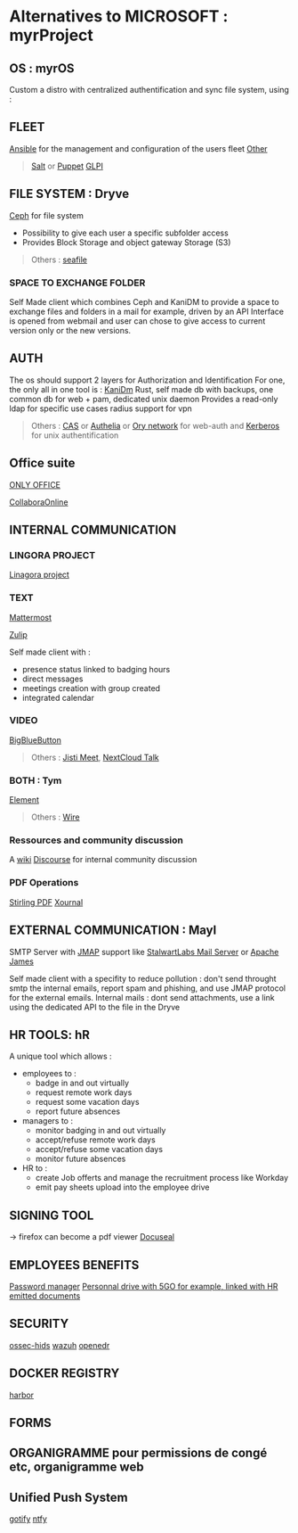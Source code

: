 # Alternatives to MICROSOFT : myrProject

## OS : myrOS
Custom a distro with centralized authentification and sync file system, using :

## FLEET
[Ansible](https://github.com/ansible/ansible) for the management and configuration of the users fleet
[Other](https://github.com/fleetdm/fleet)
> [Salt](https://github.com/saltstack/salt) or [Puppet](https://github.com/puppetlabs/puppet)
> [GLPI](https://github.com/glpi-project/glpi)

## FILE SYSTEM : Dryve
[Ceph](https://github.com/ceph/ceph) for file system
- Possibility to give each user a specific subfolder access
- Provides Block Storage and object gateway Storage (S3)

> Others : [seafile](https://github.com/haiwen/seafile)

### SPACE TO EXCHANGE FOLDER
Self Made client which combines Ceph and KaniDM to provide a space
to exchange files and folders in a mail for example, driven by an API
Interface is opened from webmail and user can chose to give access to
current version only or the new versions.

## AUTH
The os should support 2 layers for Authorization and Identification
For one, the only all in one tool is : [KaniDm](https://github.com/kanidm/kanidm)
Rust, self made db with backups, one common db for web + pam, dedicated unix daemon
Provides a read-only ldap for specific use cases
radius support for vpn

> Others : [CAS](https://github.com/apereo/cas) or [Authelia](https://github.com/authelia/authelia) or [Ory network](https://www.ory.sh/docs/ecosystem/projects) for web-auth and [Kerberos](https://web.mit.edu/kerberos/) for unix authentification

## Office suite
[ONLY OFFICE](https://github.com/ONLYOFFICE/DocumentServer)

[CollaboraOnline](https://github.com/CollaboraOnline/online)

## INTERNAL COMMUNICATION
### LINGORA PROJECT
[Linagora project](https://github.com/linagora/twake-workplace)

### TEXT
[Mattermost](https://github.com/mattermost/mattermost)

[Zulip](https://github.com/zulip/zulip)

Self made client with :
- presence status linked to badging hours
- direct messages
- meetings creation with group created
- integrated calendar

### VIDEO
[BigBlueButton](https://github.com/bigbluebutton/bigbluebutton)
> Others : [Jisti Meet](https://github.com/jitsi/jitsi-meet), [NextCloud Talk](https://github.com/nextcloud/spreed)

### BOTH : Tym
[Element](https://github.com/element-hq)
> Others : [Wire](https://github.com/wireapp/wire)

### Ressources and community discussion
A [wiki](https://github.com/requarks/wiki/tree/main)
[Discourse](https://github.com/discourse/discourse) for internal community discussion

### PDF Operations
[Stirling PDF](https://github.com/Stirling-Tools/Stirling-PDF)
[Xournal](https://github.com/xournalpp/xournalpp/)

## EXTERNAL COMMUNICATION : Mayl
SMTP Server with [JMAP](https://jmap.io/) support like [StalwartLabs Mail Server](https://github.com/stalwartlabs/mail-server) or [Apache James](https://github.com/apache/james-project)

Self made client with a specifity to reduce pollution : don't send throught smtp the internal emails, report spam and phishing, and use JMAP protocol for the external emails. Internal mails : dont send attachments, use a link using the dedicated API to the file in the Dryve

## HR TOOLS: hR
A unique tool which allows :
- employees to :
    - badge in and out virtually
    - request remote work days
    - request some vacation days
    - report future absences
- managers to :
    - monitor badging in and out virtually
    - accept/refuse remote work days
    - accept/refuse some vacation days
    - monitor future absences
- HR to :
    - create Job offerts and manage the recruitment process like Workday
    - emit pay sheets upload into the employee drive

## SIGNING TOOL
-> firefox can become a pdf viewer
[Docuseal](https://github.com/docusealco/docuseal)

## EMPLOYEES BENEFITS
[Password manager](https://github.com/dani-garcia/vaultwarden)
[Personnal drive with 5GO for example, linked with HR emitted documents](https://github.com/newtondotcom/CoffreTonDoc)

## SECURITY
[ossec-hids](https://github.com/ossec/ossec-hids)
[wazuh](https://github.com/wazuh/wazuh)
[openedr](https://github.com/ComodoSecurity/openedr)

## DOCKER REGISTRY
[harbor](https://github.com/goharbor/harbor)

## FORMS

## ORGANIGRAMME pour permissions de congé etc, organigramme web

## Unified Push System 
[gotify](https://github.com/gotify/server)
[ntfy](https://github.com/binwiederhier/ntfy)

